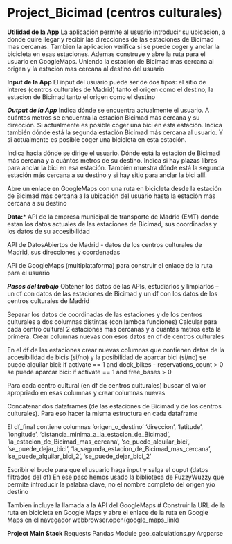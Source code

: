 # Project_Bicimad (centros culturales)


**Utilidad de la App**
La aplicación permite al usuario introducir su ubicacion, a donde quire llegar y recibir las direcciones de las estaciones de Bicimad mas cercanas. Tambien la aplicacion verifica si se puede coger y anclar la bicicleta en esas estaciones. Ademas construye y abre la ruta para el usuario en GoogleMaps. Uniendo la estacion de Bicimad mas cercana al origen y la estacion mas cercana al destino del usuario

**Input de la App** 
El input del usuario puede ser de dos tipos: el sitio de interes (centros culturales de Madrid) tanto el origen como el destino; la estacion de Bicimad tanto el origen como el destino

***Output de la App***
Indica dónde se encuentra actualmente el usuario. A cuántos metros se encuentra la estación Bicimad más cercana y su dirección. Si actualmente es posible coger una bici en esta estación. Indica también dónde está la segunda estación Bicimad más cercana al usuario. Y si actualmente es posible coger una bicicleta en esta estación.

Indica hacia dónde se dirige el usuario. Dónde está la estación de Bicimad más cercana y a cuántos metros de su destino. Indica si hay plazas libres para anclar la bici en esa estación. También muestra dónde está la segunda estación más cercana a su destino y si hay sitio para anclar la bici allí. 

Abre un enlace en GoogleMaps con una ruta en bicicleta desde la estación de Bicimad más cercana a la ubicación del usuario hasta la estación más cercana a su destino

**Data:*** 
API de la empresa municipal de transporte de Madrid (EMT) donde estan los datos actuales de las estaciones de Bicimad, sus coordinadas y los datos de su accesibilidad

API de DatosAbiertos de Madrid - datos de los centros culturales de Madrid, sus direcciones y coordenadas

API de GoogleMaps (multiplataforma) para construir el enlace de la ruta para el usuario 

***Pasos del trabajo***
Obtener los datos de las APIs, estudiarlos y limpiarlos – un df con datos de las estaciones de Bicimad y un df con los datos de los centros culturales de Madrid

Separar los datos de coordinadas de las estaciones y de los centros culturales a dos columnas distintas (con lambda funciones)
Calcular para cada centro cultural 2 estaciones mas cercanas y a cuantas metros esta la primera. Crear columnas nuevas con esos datos en df de centros culturales

En el df de las estaciones crear nuevas columnas que contienen datos de la accesibilidad de bicis (si/no) y la posibilidad de aparcar bici (si/no)
  se puede alquilar bici: if activate == 1 and dock_bikes - reservations_count > 0
  se puede aparcar bici: if activate == 1 and free_bases > 0 

Para cada centro cultural (en df de centros culturales) buscar el valor apropriado en esas columnas y crear columnas nuevas 

Concatenar dos dataframes (de las estaciones de Bicimad y de los centros culturales). Para eso hacer la misma estructura  en cada dataframe 

El df_final contiene columnas 
‘origen_o_destino’
‘direccion’, 
‘latitude’, 
‘longitude’, 
‘distancia_minima_a_la_estacion_de_Bicimad’, 
‘la_estacion_de_Bicimad_mas_cercana’, 
’se_puede_alquilar_bici’, 
‘se_puede_dejar_bici’, 
‘la_segunda_estacion_de_Bicimad_mas_cercana’, 
’se_puede_alquilar_bici_2’, 
‘se_puede_dejar_bici_2’


Escribir el bucle para que el usuario haga input y salga el ouput (datos filtrados del df)
En ese paso hemos usado la biblioteca de FuzzyWuzzy que permite introducir la palabra clave, no el nombre completo del origen y/o destino 

Tambien incluye la llamada a la API del GoogleMaps # Construir la URL de la ruta en bicicleta en Google Maps y abre el enlace de la ruta en Google Maps en el navegador
webbrowser.open(google_maps_link)

**Project Main Stack**
Requests
Pandas
Module geo_calculations.py
Argparse
